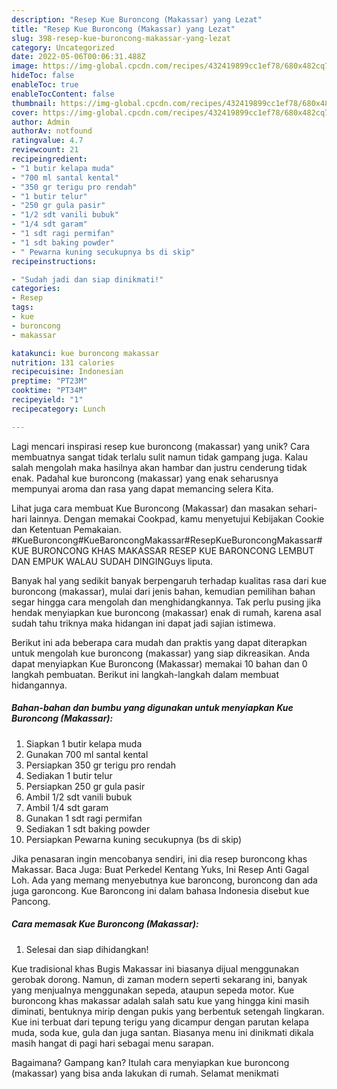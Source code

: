 ```yaml
---
description: "Resep Kue Buroncong (Makassar) yang Lezat"
title: "Resep Kue Buroncong (Makassar) yang Lezat"
slug: 398-resep-kue-buroncong-makassar-yang-lezat
category: Uncategorized
date: 2022-05-06T00:06:31.488Z
image: https://img-global.cpcdn.com/recipes/432419899cc1ef78/680x482cq70/kue-buroncong-makassar-foto-resep-utama.jpg
hideToc: false
enableToc: true
enableTocContent: false
thumbnail: https://img-global.cpcdn.com/recipes/432419899cc1ef78/680x482cq70/kue-buroncong-makassar-foto-resep-utama.jpg
cover: https://img-global.cpcdn.com/recipes/432419899cc1ef78/680x482cq70/kue-buroncong-makassar-foto-resep-utama.jpg
author: Admin
authorAv: notfound
ratingvalue: 4.7
reviewcount: 21
recipeingredient:
- "1 butir kelapa muda"
- "700 ml santal kental"
- "350 gr terigu pro rendah"
- "1 butir telur"
- "250 gr gula pasir"
- "1/2 sdt vanili bubuk"
- "1/4 sdt garam"
- "1 sdt ragi permifan"
- "1 sdt baking powder"
- " Pewarna kuning secukupnya bs di skip"
recipeinstructions:

- "Sudah jadi dan siap dinikmati!"
categories:
- Resep
tags:
- kue
- buroncong
- makassar

katakunci: kue buroncong makassar 
nutrition: 131 calories
recipecuisine: Indonesian
preptime: "PT23M"
cooktime: "PT34M"
recipeyield: "1"
recipecategory: Lunch

---
```





Lagi mencari inspirasi resep kue buroncong (makassar) yang unik? Cara membuatnya sangat tidak terlalu sulit namun tidak gampang juga. Kalau salah mengolah maka hasilnya akan hambar dan justru cenderung tidak enak. Padahal kue buroncong (makassar) yang enak seharusnya mempunyai aroma dan rasa yang dapat memancing selera Kita.





Lihat juga cara membuat Kue Buroncong (Makassar) dan masakan sehari-hari lainnya. Dengan memakai Cookpad, kamu menyetujui Kebijakan Cookie dan Ketentuan Pemakaian. #KueBuroncong#KueBaroncongMakassar#ResepKueBuroncongMakassar#KUE BURONCONG KHAS MAKASSAR RESEP KUE BARONCONG LEMBUT DAN EMPUK WALAU SUDAH DINGINGuys liputa.

Banyak hal yang sedikit banyak berpengaruh terhadap kualitas rasa dari kue buroncong (makassar), mulai dari jenis bahan, kemudian pemilihan bahan segar hingga cara mengolah dan menghidangkannya. Tak perlu pusing jika hendak menyiapkan kue buroncong (makassar) enak di rumah, karena asal sudah tahu triknya maka hidangan ini dapat jadi sajian istimewa.






Berikut ini ada beberapa cara mudah dan praktis yang dapat diterapkan untuk mengolah kue buroncong (makassar) yang siap dikreasikan. Anda dapat menyiapkan Kue Buroncong (Makassar) memakai 10 bahan dan 0 langkah pembuatan. Berikut ini langkah-langkah dalam membuat hidangannya.

<!--inarticleads1-->

##### Bahan-bahan dan bumbu yang digunakan untuk menyiapkan Kue Buroncong (Makassar):

1. Siapkan 1 butir kelapa muda
1. Gunakan 700 ml santal kental
1. Persiapkan 350 gr terigu pro rendah
1. Sediakan 1 butir telur
1. Persiapkan 250 gr gula pasir
1. Ambil 1/2 sdt vanili bubuk
1. Ambil 1/4 sdt garam
1. Gunakan 1 sdt ragi permifan
1. Sediakan 1 sdt baking powder
1. Persiapkan  Pewarna kuning secukupnya (bs di skip)


Jika penasaran ingin mencobanya sendiri, ini dia resep buroncong khas Makassar. Baca Juga: Buat Perkedel Kentang Yuks, Ini Resep Anti Gagal Loh. Ada yang memang menyebutnya kue baroncong, buroncong dan ada juga garoncong. Kue Baroncong ini dalam bahasa Indonesia disebut kue Pancong. 

<!--inarticleads2-->

##### Cara memasak Kue Buroncong (Makassar):


1. Selesai dan siap dihidangkan!

Kue tradisional khas Bugis Makassar ini biasanya dijual menggunakan gerobak dorong. Namun, di zaman modern seperti sekarang ini, banyak yang menjualnya menggunakan sepeda, ataupun sepeda motor. Kue buroncong khas makassar adalah salah satu kue yang hingga kini masih diminati, bentuknya mirip dengan pukis yang berbentuk setengah lingkaran. Kue ini terbuat dari tepung terigu yang dicampur dengan parutan kelapa muda, soda kue, gula dan juga santan. Biasanya menu ini dinikmati dikala masih hangat di pagi hari sebagai menu sarapan. 

Bagaimana? Gampang kan? Itulah cara menyiapkan kue buroncong (makassar) yang bisa anda lakukan di rumah. Selamat menikmati
